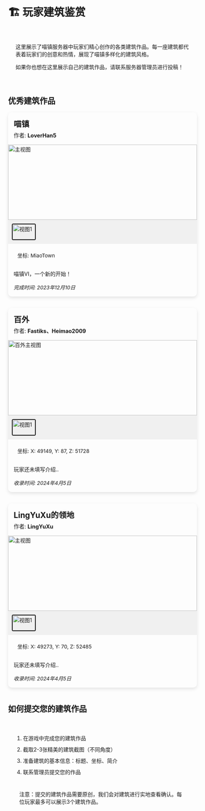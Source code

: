 # 🏗️ 玩家建筑鉴赏

<div class="intro-card">
  <p>这里展示了喵镇服务器中玩家们精心创作的各类建筑作品。每一座建筑都代表着玩家们的创意和热情，展现了喵镇多样化的建筑风格。</p>
  <p>如果你也想在这里展示自己的建筑作品，请联系服务器管理员进行投稿！</p>
</div>

## 优秀建筑作品

<!-- 灯箱模态框 -->
<div id="lightbox" class="lightbox">
  <div class="lightbox-content">
    <span class="lightbox-close">&times;</span>
    <img id="lightbox-img" class="lightbox-img">
    <div class="lightbox-caption" id="lightbox-caption"></div>
  </div>
</div>

<div class="building-grid">
  <!-- 建筑卡片示例1 -->
  <div class="building-card" data-category="fantasy">
    <div class="building-header">
      <h3 class="building-title">喵镇</h3>
      <span class="building-author">作者: <strong>LoverHan5</strong></span>
    </div>
    <div class="building-gallery">
      <div class="gallery-container">
        <div class="gallery-main">
          <img src="https://pic1.imgdb.cn/item/67bd841ad0e0a243d40509b1.png" alt="主视图" class="main-image">
        </div>
        <div class="gallery-thumbs">
          <img src="https://pic1.imgdb.cn/item/67bd841ad0e0a243d40509b1.png" alt="视图1" class="thumb active">
        </div>
      </div>
    </div>
    <div class="building-info">
      <div class="building-coords">坐标: MiaoTown</div>
      <div class="building-desc">
        <p>喵镇VI，一个新的开始！</p>
      </div>
      <div class="building-date">完成时间: 2023年12月10日</div>
    </div>
  </div>
  
  <!-- 建筑卡片示例2 -->
  <div class="building-card" data-category="modern">
    <div class="building-header">
      <h3 class="building-title">百外</h3>
      <span class="building-author">作者: <strong>Fastiks、Heimao2009</strong></span>
    </div>
    <div class="building-gallery">
      <div class="gallery-container">
        <div class="gallery-main">
          <img src="https://pic1.imgdb.cn/item/67f13cd30ba3d5a1d7ede74e.jpg" alt="百外主视图" class="main-image">
        </div>
        <div class="gallery-thumbs">
          <img src="https://pic1.imgdb.cn/item/67f13cd30ba3d5a1d7ede74e.jpg" alt="视图1" class="thumb active">
        </div>
      </div>
    </div>
    <div class="building-info">
      <div class="building-coords">坐标: X: 49149, Y: 87, Z: 51728</div>
      <div class="building-desc">
        <p>玩家还未填写介绍..</p>
      </div>
      <div class="building-date">收录时间: 2024年4月5日</div>
    </div>
  </div>
  
  <!-- 建筑卡片示例3 -->
  <div class="building-card" data-category="traditional">
    <div class="building-header">
      <h3 class="building-title">LingYuXu的领地</h3>
      <span class="building-author">作者: <strong>LingYuXu</strong></span>
    </div>
    <div class="building-gallery">
      <div class="gallery-container">
        <div class="gallery-main">
          <img src="https://pic1.imgdb.cn/item/67f144990ba3d5a1d7edea9d.jpg" alt="主视图" class="main-image">
        </div>
        <div class="gallery-thumbs">
          <img src="https://pic1.imgdb.cn/item/67f144990ba3d5a1d7edea9d.jpg" alt="视图1" class="thumb active">
        </div>
      </div>
    </div>
    <div class="building-info">
      <div class="building-coords">坐标: X: 49273, Y: 70, Z: 52485</div>
      <div class="building-desc">
        <p>玩家还未填写介绍..</p>
      </div>
      <div class="building-date">收录时间: 2024年4月5日</div>
    </div>
  </div>
</div>

## 如何提交您的建筑作品

<div class="submission-guide">
  <ol>
    <li>在游戏中完成您的建筑作品</li>
    <li>截取2-3张精美的建筑截图（不同角度）</li>
    <li>准备建筑的基本信息：标题、坐标、简介</li>
    <li>联系管理员提交您的作品</li>
  </ol>
  
  <div class="submission-note">
    <p>注意：提交的建筑作品需要原创，我们会对建筑进行实地查看确认。每位玩家最多可以展示3个建筑作品。</p>
  </div>
</div>

<script setup>
import { onMounted } from 'vue'

// Only run in client side
onMounted(() => {
  console.log('Script loaded and DOM mounted');
  
  // 切换主图片的函数
  window.changeMainImage = function(thumbEl) {
    console.log('changeMainImage called for', thumbEl.src);
    // 获取所有缩略图和当前画廊的主图片元素
    const galleryContainer = thumbEl.closest('.gallery-container');
    const mainImage = galleryContainer.querySelector('.main-image');
    const thumbs = galleryContainer.querySelectorAll('.thumb');
    
    // 更新主图片
    mainImage.src = thumbEl.src;
    mainImage.alt = thumbEl.alt;
    
    // 更新缩略图激活状态
    thumbs.forEach(thumb => thumb.classList.remove('active'));
    thumbEl.classList.add('active');
  }

  // 添加建筑类型过滤功能
  const filterBtns = document.querySelectorAll('.filter-btn');
  const buildingCards = document.querySelectorAll('.building-card');
  
  filterBtns.forEach(btn => {
    btn.addEventListener('click', function() {
      // 更新按钮状态
      filterBtns.forEach(b => b.classList.remove('active'));
      this.classList.add('active');
      
      // 获取过滤类别
      const filterValue = this.getAttribute('data-filter');
      
      // 显示/隐藏相应的建筑卡片
      buildingCards.forEach(card => {
        if (filterValue === 'all' || card.getAttribute('data-category') === filterValue) {
          card.style.display = 'block';
        } else {
          card.style.display = 'none';
        }
      });
    });
  });
  
  // 灯箱功能实现
  const lightbox = document.getElementById('lightbox');
  const lightboxImg = document.getElementById('lightbox-img');
  const lightboxCaption = document.getElementById('lightbox-caption');
  const lightboxClose = document.querySelector('.lightbox-close');
  
  // 为主图片添加点击事件，确保一次点击就能达到最大尺寸
  const mainImages = document.querySelectorAll('.main-image');
  mainImages.forEach(img => {
    img.addEventListener('click', function(e) {
      // 打开灯箱并显示图片
      e.stopPropagation(); // 阻止事件冒泡
      
      // 预加载图片以确保获得完整尺寸
      const fullImg = new Image();
      fullImg.onload = function() {
        // 图片加载完成后设置到灯箱
        lightboxImg.src = fullImg.src;
        lightboxImg.style.maxWidth = '100%';
        lightboxImg.style.maxHeight = '80vh';
        lightboxImg.style.width = 'auto';
        lightboxImg.style.height = 'auto';
        
        // 显示灯箱
        lightbox.style.display = 'flex';
      };
      fullImg.src = this.src;
      
      // 设置标题
      lightboxCaption.textContent = this.alt;
      document.body.style.overflow = 'hidden'; // 防止背景滚动
    });
  });
  
  // 直接使用更可靠的方法为缩略图添加点击事件
  function setupThumbnailClicks() {
    console.log('Setting up thumbnail clicks');
    
    // 查找所有缩略图
    const thumbs = document.querySelectorAll('.thumb');
    console.log('Found', thumbs.length, 'thumbnails');
    
    // 为每个缩略图添加点击处理
    thumbs.forEach((thumb, index) => {
      // 移除旧的事件监听器（如果有）
      thumb.removeEventListener('click', thumbnailClickHandler);
      
      // 添加新的事件监听器
      thumb.addEventListener('click', thumbnailClickHandler);
      console.log('Added click handler to thumbnail', index + 1);
    });
  }
  
  // 缩略图点击处理函数
  function thumbnailClickHandler(e) {
    console.log('Thumbnail clicked:', this.src);
    e.preventDefault();
    e.stopPropagation();
    window.changeMainImage(this);
  }
  
  // 首次设置
  setupThumbnailClicks();
  
  // 如果有动态添加的缩略图，可以在需要时重新运行 setupThumbnailClicks()
  
  // 也直接添加内联事件处理 - 备用方法
  document.querySelectorAll('.thumb').forEach(thumb => {
    thumb.onclick = function(e) {
      e.stopPropagation();
      window.changeMainImage(this);
      return false;
    };
  });
  
  // 点击关闭按钮关闭灯箱
  lightboxClose.addEventListener('click', function() {
    lightbox.style.display = 'none';
    document.body.style.overflow = 'auto'; // 恢复背景滚动
  });
  
  // 点击灯箱背景关闭灯箱
  lightbox.addEventListener('click', function(e) {
    if (e.target === lightbox) {
      lightbox.style.display = 'none';
      document.body.style.overflow = 'auto';
    }
  });
  
  // 按ESC键关闭灯箱
  document.addEventListener('keydown', function(e) {
    if (e.key === 'Escape' && lightbox.style.display === 'flex') {
      lightbox.style.display = 'none';
      document.body.style.overflow = 'auto';
    }
  });
})
</script>

<style>
/* 整体样式 */
.intro-card {
  background-color: var(--vp-c-bg-soft);
  border-radius: 8px;
  padding: 20px;
  margin-bottom: 30px;
  border-left: 4px solid var(--vp-c-brand);
}

/* 建筑过滤按钮 */
.building-filters {
  display: flex;
  flex-wrap: wrap;
  gap: 10px;
  margin-bottom: 25px;
}

.filter-btn {
  background-color: var(--vp-c-bg-soft);
  border: 1px solid var(--vp-c-divider);
  border-radius: 20px;
  padding: 6px 15px;
  font-size: 0.9rem;
  cursor: pointer;
  transition: all 0.3s ease;
}

.filter-btn:hover {
  background-color: var(--vp-c-gray-light-3);
}

.filter-btn.active {
  background-color: var(--vp-c-brand);
  color: white;
  border-color: var(--vp-c-brand);
}

/* 建筑网格布局 */
.building-grid {
  display: grid;
  grid-template-columns: 1fr;  /* 修改为单列布局 */
  gap: 30px;
  margin-bottom: 40px;
  max-width: 900px;  /* 设置最大宽度，使卡片不会过宽 */
  margin-left: auto;  /* 使网格在页面中居中 */
  margin-right: auto;  /* 使网格在页面中居中 */
}

/* 建筑卡片样式 */
.building-card {
  border-radius: 10px;
  overflow: hidden;
  box-shadow: 0 4px 10px rgba(0, 0, 0, 0.1);
  background-color: var(--vp-c-bg-soft);
  transition: transform 0.3s ease, box-shadow 0.3s ease;
}

.building-card:hover {
  transform: translateY(-5px);
  box-shadow: 0 6px 15px rgba(0, 0, 0, 0.15);
}

.building-header {
  padding: 15px;
  border-bottom: 1px solid var(--vp-c-divider);
}

.building-title {
  margin: 0 0 5px 0;
  font-size: 1.3rem;
  color: var(--vp-c-brand);
}

.building-author {
  font-size: 0.9rem;
  color: var(--vp-c-text-2);
}

/* 图片画廊样式 */
.building-gallery {
  position: relative;
  overflow: hidden;
}

.gallery-container {
  width: 100%;
}

.gallery-main {
  width: 100%;
  height: 200px;
  overflow: hidden;
}

.main-image {
  width: 100%;
  height: 100%;
  object-fit: cover;
  transition: transform 0.3s ease;
}

.main-image:hover {
  transform: scale(1.05);
}

.gallery-thumbs {
  display: flex;
  gap: 8px;
  padding: 10px;
  background-color: rgba(0, 0, 0, 0.05);
}

.thumb {
  width: 60px;
  height: 40px;
  object-fit: cover;
  cursor: pointer;
  border: 2px solid transparent;
  border-radius: 4px;
  transition: all 0.2s ease;
}

.thumb:hover {
  transform: translateY(-2px);
}

.thumb.active {
  border-color: var(--vp-c-brand);
}

/* 建筑信息样式 */
.building-info {
  padding: 15px;
}

.building-coords {
  font-size: 0.85rem;
  color: var(--vp-c-text-2);
  margin-bottom: 10px;
  padding: 5px 10px;
  background-color: var(--vp-c-bg);
  border-radius: 4px;
  display: inline-block;
}

.building-desc {
  margin-bottom: 15px;
  line-height: 1.5;
}

.building-date {
  font-size: 0.85rem;
  color: var(--vp-c-text-2);
  font-style: italic;
}

/* 提交指南样式 */
.submission-guide {
  background-color: var(--vp-c-bg-soft);
  padding: 20px;
  border-radius: 8px;
  margin-top: 20px;
}

.submission-guide ol {
  padding-left: 20px;
}

.submission-guide li {
  margin-bottom: 10px;
}

.submission-note {
  margin-top: 15px;
  padding: 10px;
  background-color: var(--vp-c-warning-soft);
  border-left: 3px solid var(--vp-c-warning);
  border-radius: 4px;
}

/* 灯箱样式 */
.lightbox {
  display: none;
  position: fixed;
  z-index: 1000;
  left: 0;
  top: 0;
  width: 100%;
  height: 100%;
  background-color: rgba(0, 0, 0, 0.9);
  justify-content: center;
  align-items: center;
  padding: 20px;
}

.lightbox-content {
  position: relative;
  max-width: 85%; /* 增加最大宽度比例 */
  max-height: 90%;
  margin: 0 auto; /* 确保内容居中 */
  animation: zoom 0.25s ease-out;
  /* 对于VitePress侧边栏，添加合适的左侧补偿 */
  margin-left: min(calc(var(--vp-sidebar-width, 12%) / 2), 150px);
  /* 增加灯箱内容区的最小宽度 */
  min-width: 50%;
}

@keyframes zoom {
  from {transform: scale(0.5); opacity: 0.8;}
  to {transform: scale(1); opacity: 1;}
}

.lightbox-img {
  display: block;
  max-width: 100%;
  max-height: 85vh; /* 增加最大高度比例 */
  width: auto;
  height: auto;
  object-fit: contain;
  border: 2px solid rgba(255, 255, 255, 0.2);
  border-radius: 4px;
}

/* 响应式调整，在小屏幕上不需要边距 */
@media (max-width: 960px) {
  .lightbox-content {
    margin-left: auto;
    max-width: 90%;
  }
}

/* 添加指针样式，提示图片可点击 */
.main-image, .thumb {
  cursor: pointer;
}

/* 响应式设计 */
@media (max-width: 768px) {
  .building-grid {
    grid-template-columns: 1fr;
  }
  
  .gallery-main {
    height: 180px;
  }
  
  .filter-btn {
    font-size: 0.8rem;
    padding: 5px 12px;
  }
}
</style>
